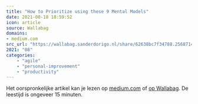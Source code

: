 ```yaml
---
title: "How to Prioritize using these 9 Mental Models"
date: 2021-08-18 18:59:52
icon: article
source: Wallabag
domains:
- medium.com
src_url: "https://wallabag.sanderdorigo.nl/share/62638bc7f34788.25687146"
2021: "08"
categories:
    - "agile"
    - "personal-improvement"
    - "productivity"
---
```

Het oorspronkelijke artikel kan je lezen op [medium.com](https://medium.com/evergreen-business-weekly/how-to-prioritize-using-these-9-mental-models-daef8f03dd93) of [op Wallabag](https://wallabag.sanderdorigo.nl/share/62638bc7f34788.25687146). De leestijd is ongeveer 15 minuten.